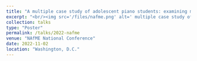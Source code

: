 ```yaml
---
title: "A multiple case study of adolescent piano students: examining motivation through the lens of Interest Development"
excerpt: "<br/><img src='/files/nafme.png' alt=' multiple case study of adolescent piano students: examining motivation through the lens of Interest Development'>"
collection: talks
type: "Poster"
permalink: /talks/2022-nafme
venue: "NAfME National Conference"
date: 2022-11-02
location: "Washington, D.C."
---
```

